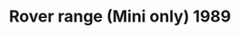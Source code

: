 ---
    title: Rover range (Mini only) 1989
    slug: Rover-range-Mini-only-1989
    description:
    code: Rover-range-Mini-only-1989
    image: https://cmdiy-archive.s3.us-east-1.amazonaws.com/adverts/images/Rover+range+(Mini+only)+1989.jpeg
    download: https://cmdiy-archive.s3.us-east-1.amazonaws.com/adverts/documents/Rover+range+(Mini+only)+1989.pdf
---
